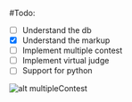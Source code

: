 #Todo:  

- [ ] Understand the db
- [x] Understand the markup
- [ ] Implement multiple contest
- [ ] Implement virtual judge
- [ ] Support for python

![alt multipleContest](http://i.imgur.com/fLSYakV.png)
